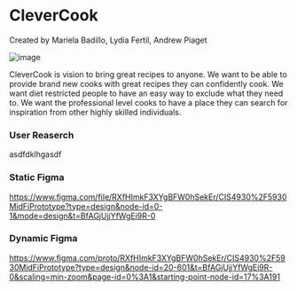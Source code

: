 # CleverCook
Created by Mariela Badillo, Lydia Fertil, Andrew Piaget

![image](https://github.com/ampiaget/HCIProject/assets/38799511/bcc6d6ca-8d2a-499e-8ab5-bf9499d6a9fb)


CleverCook is vision to bring great recipes to anyone. We want to be able to provide brand new cooks with great recipes they can confidently cook. We want diet restricted people to have an easy way to exclude what they need to. We want the professional level cooks to have a place they can search for inspiration from other highly skilled individuals.

### User Reaserch
asdfdklhgasdf


### Static Figma
https://www.figma.com/file/RXfHImkF3XYgBFW0hSekEr/CIS4930%2F5930MidFiPrototype?type=design&node-id=0-1&mode=design&t=BfAGjUjjYfWgEi9R-0

### Dynamic Figma
https://www.figma.com/proto/RXfHImkF3XYgBFW0hSekEr/CIS4930%2F5930MidFiPrototype?type=design&node-id=20-601&t=BfAGjUjjYfWgEi9R-0&scaling=min-zoom&page-id=0%3A1&starting-point-node-id=17%3A191

